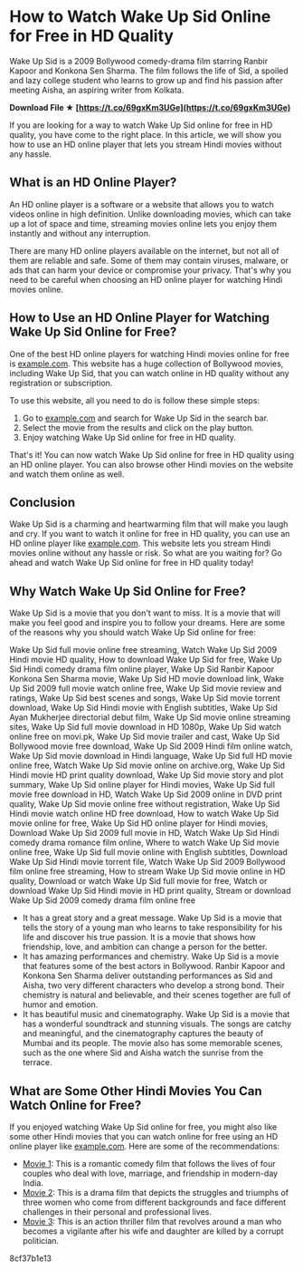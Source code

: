# How to Watch Wake Up Sid Online for Free in HD Quality
 
Wake Up Sid is a 2009 Bollywood comedy-drama film starring Ranbir Kapoor and Konkona Sen Sharma. The film follows the life of Sid, a spoiled and lazy college student who learns to grow up and find his passion after meeting Aisha, an aspiring writer from Kolkata.
 
**Download File ★ [https://t.co/69gxKm3UGe](https://t.co/69gxKm3UGe)**


 
If you are looking for a way to watch Wake Up Sid online for free in HD quality, you have come to the right place. In this article, we will show you how to use an HD online player that lets you stream Hindi movies without any hassle.
 
## What is an HD Online Player?
 
An HD online player is a software or a website that allows you to watch videos online in high definition. Unlike downloading movies, which can take up a lot of space and time, streaming movies online lets you enjoy them instantly and without any interruption.
 
There are many HD online players available on the internet, but not all of them are reliable and safe. Some of them may contain viruses, malware, or ads that can harm your device or compromise your privacy. That's why you need to be careful when choosing an HD online player for watching Hindi movies online.
 
## How to Use an HD Online Player for Watching Wake Up Sid Online for Free?
 
One of the best HD online players for watching Hindi movies online for free is [example.com](https://example.com). This website has a huge collection of Bollywood movies, including Wake Up Sid, that you can watch online in HD quality without any registration or subscription.
 
To use this website, all you need to do is follow these simple steps:
 
1. Go to [example.com](https://example.com) and search for Wake Up Sid in the search bar.
2. Select the movie from the results and click on the play button.
3. Enjoy watching Wake Up Sid online for free in HD quality.

That's it! You can now watch Wake Up Sid online for free in HD quality using an HD online player. You can also browse other Hindi movies on the website and watch them online as well.
 
## Conclusion
 
Wake Up Sid is a charming and heartwarming film that will make you laugh and cry. If you want to watch it online for free in HD quality, you can use an HD online player like [example.com](https://example.com). This website lets you stream Hindi movies online without any hassle or risk. So what are you waiting for? Go ahead and watch Wake Up Sid online for free in HD quality today!
  
## Why Watch Wake Up Sid Online for Free?
 
Wake Up Sid is a movie that you don't want to miss. It is a movie that will make you feel good and inspire you to follow your dreams. Here are some of the reasons why you should watch Wake Up Sid online for free:
 
Wake Up Sid full movie online free streaming,  Watch Wake Up Sid 2009 Hindi movie HD quality,  How to download Wake Up Sid for free,  Wake Up Sid Hindi comedy drama film online player,  Wake Up Sid Ranbir Kapoor Konkona Sen Sharma movie,  Wake Up Sid HD movie download link,  Wake Up Sid 2009 full movie watch online free,  Wake Up Sid movie review and ratings,  Wake Up Sid best scenes and songs,  Wake Up Sid movie torrent download,  Wake Up Sid Hindi movie with English subtitles,  Wake Up Sid Ayan Mukherjee directorial debut film,  Wake Up Sid movie online streaming sites,  Wake Up Sid full movie download in HD 1080p,  Wake Up Sid watch online free on movi.pk,  Wake Up Sid movie trailer and cast,  Wake Up Sid Bollywood movie free download,  Wake Up Sid 2009 Hindi film online watch,  Wake Up Sid movie download in Hindi language,  Wake Up Sid full HD movie online free,  Watch Wake Up Sid movie online on archive.org,  Wake Up Sid Hindi movie HD print quality download,  Wake Up Sid movie story and plot summary,  Wake Up Sid online player for Hindi movies,  Wake Up Sid full movie free download in HD,  Watch Wake Up Sid 2009 online in DVD print quality,  Wake Up Sid movie online free without registration,  Wake Up Sid Hindi movie watch online HD free download,  How to watch Wake Up Sid movie online for free,  Wake Up Sid HD online player for Hindi movies,  Download Wake Up Sid 2009 full movie in HD,  Watch Wake Up Sid Hindi comedy drama romance film online,  Where to watch Wake Up Sid movie online free,  Wake Up Sid full movie online with English subtitles,  Download Wake Up Sid Hindi movie torrent file,  Watch Wake Up Sid 2009 Bollywood film online free streaming,  How to stream Wake Up Sid movie online in HD quality,  Download or watch Wake Up Sid full movie for free,  Watch or download Wake Up Sid Hindi movie in HD print quality,  Stream or download Wake Up Sid 2009 comedy drama film online free

- It has a great story and a great message. Wake Up Sid is a movie that tells the story of a young man who learns to take responsibility for his life and discover his true passion. It is a movie that shows how friendship, love, and ambition can change a person for the better.
- It has amazing performances and chemistry. Wake Up Sid is a movie that features some of the best actors in Bollywood. Ranbir Kapoor and Konkona Sen Sharma deliver outstanding performances as Sid and Aisha, two very different characters who develop a strong bond. Their chemistry is natural and believable, and their scenes together are full of humor and emotion.
- It has beautiful music and cinematography. Wake Up Sid is a movie that has a wonderful soundtrack and stunning visuals. The songs are catchy and meaningful, and the cinematography captures the beauty of Mumbai and its people. The movie also has some memorable scenes, such as the one where Sid and Aisha watch the sunrise from the terrace.

## What are Some Other Hindi Movies You Can Watch Online for Free?
 
If you enjoyed watching Wake Up Sid online for free, you might also like some other Hindi movies that you can watch online for free using an HD online player like [example.com](https://example.com). Here are some of the recommendations:

- [Movie 1](https://example.com/movie1): This is a romantic comedy film that follows the lives of four couples who deal with love, marriage, and friendship in modern-day India.
- [Movie 2](https://example.com/movie2): This is a drama film that depicts the struggles and triumphs of three women who come from different backgrounds and face different challenges in their personal and professional lives.
- [Movie 3](https://example.com/movie3): This is an action thriller film that revolves around a man who becomes a vigilante after his wife and daughter are killed by a corrupt politician.

 8cf37b1e13
 

